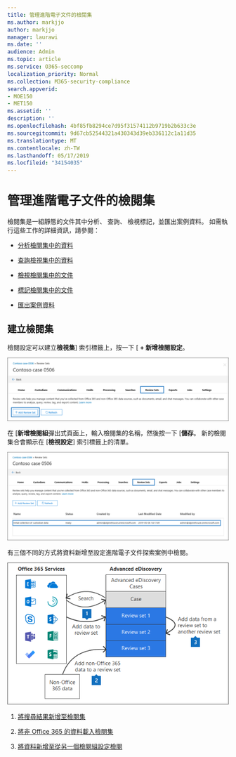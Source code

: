 ```yaml
---
title: 管理進階電子文件的檢閱集
ms.author: markjjo
author: markjjo
manager: laurawi
ms.date: ''
audience: Admin
ms.topic: article
ms.service: O365-seccomp
localization_priority: Normal
ms.collection: M365-security-compliance
search.appverid:
- MOE150
- MET150
ms.assetid: ''
description: ''
ms.openlocfilehash: 4bf85fb8294ce7d95f31574112b9719b2b633c3e
ms.sourcegitcommit: 9d67cb52544321a430343d39eb336112c1a11d35
ms.translationtype: MT
ms.contentlocale: zh-TW
ms.lasthandoff: 05/17/2019
ms.locfileid: "34154035"
---
```

# <a name="manage-review-sets-in-advanced-ediscovery"></a>管理進階電子文件的檢閱集

檢閱集是一組靜態的文件其中分析、 查詢、 檢視標記，並匯出案例資料。 如需執行這些工作的詳細資訊，請參閱：

- [分析檢閱集中的資料](analyzing-data-in-review-set.md)

- [查詢檢視集中的資料](review-set-search.md)

- [檢視檢閱集中的文件](view-documents-in-review-set.md)

- [標記檢閱集中的文件](tagging-documents.md)

- [匯出案例資料](exporting-data-ediscover20.md)

## <a name="create-a-review-set"></a>建立檢閱集

檢閱設定可以建立**檢視集**] 索引標籤上，按一下 [ **+ 新增檢閱設定**。

![新增檢閱設定](../media/f45c51d9-585d-47d1-b7fb-0288715e0b6a.png)

在 [**新增檢閱組**彈出式頁面上，輸入檢閱集的名稱，然後按一下 [**儲存**。  新的檢閱集合會顯示在 [**檢視設定**] 索引標籤上的清單。

![檢閱 [設定] 索引標籤上列出的新檢閱設定](../media/AeDnewreviewset.png)

有三個不同的方式將資料新增至設定進階電子文件探索案例中檢閱。

![若要新增至檢閱的三種方式設定](../media/1f1f4efd-c03b-4255-bc3d-df358e56549c.png)

1. [將搜尋結果新增至檢閱集](add-data-to-review-set.md)

2. [將非 Office 365 的資料載入檢閱集](load-non-office365-data.md)

3. [將資料新增至從另一個檢閱組設定檢閱](add-data-to-review-set-from-another-review-set.md)